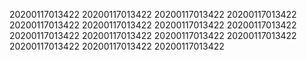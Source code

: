 20200117013422
20200117013422
20200117013422
20200117013422
20200117013422
20200117013422
20200117013422
20200117013422
20200117013422
20200117013422
20200117013422
20200117013422
20200117013422
20200117013422
20200117013422
